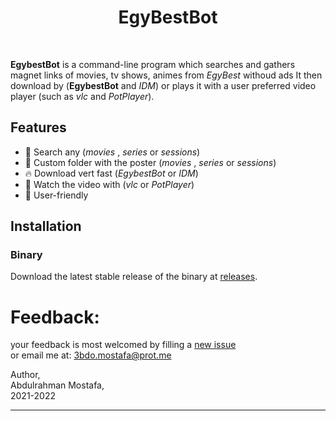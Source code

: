 <h1 align="center">EgyBestBot</h1><br>

**EgybestBot** is a command-line program which searches and gathers magnet links of movies, tv shows, animes from *EgyBest* withoud ads
It then download by (**EgybestBot** and *IDM*) or plays it with a user preferred video player (such as *vlc* and *PotPlayer*).


## Features
* 🔎 Search any (*movies* , *series* or *sessions*)
* 🚀 Custom folder with the poster (*movies* , *series* or *sessions*)
* 🔥 Download vert fast (*EgybestBot* or *IDM*)
* 🔰 Watch the video with (*vlc* or *PotPlayer*)
* 🚸 User-friendly

## Installation

### Binary

Download the latest stable release of the binary at [releases](https://github.com/abdulrahmanMostafa30/EgyBestBot/releases).


# Feedback:
your feedback is most welcomed by filling a [new issue](https://github.com/abdulrahmanMostafa30/EgyBestBot/issues/new) <br>
or email me at: 3bdo.mostafa@prot.me<br>

Author, <br>
Abdulrahman Mostafa, <br>
2021-2022

---
